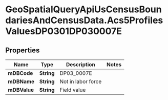 # GeoSpatialQueryApiUsCensusBoundariesAndCensusData.Acs5ProfilesValuesDP0301DP030007E

## Properties

Name | Type | Description | Notes
------------ | ------------- | ------------- | -------------
**mDBCode** | **String** | DP03_0007E | 
**mDBName** | **String** | Not in labor force | 
**mDBValue** | **String** | Field value | 


